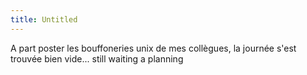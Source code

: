 ```yaml
---
title: Untitled
---
```


A part poster les bouffoneries unix de mes collègues, la journée s'est trouvée
bien vide... still waiting a planning

